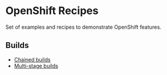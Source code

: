 # OpenShift Recipes

Set of examples and recipes to demonstrate OpenShift features.

## Builds

* [Chained builds](./builds/chained-builds)
* [Multi-stage builds](./builds/multi-stage-builds)
